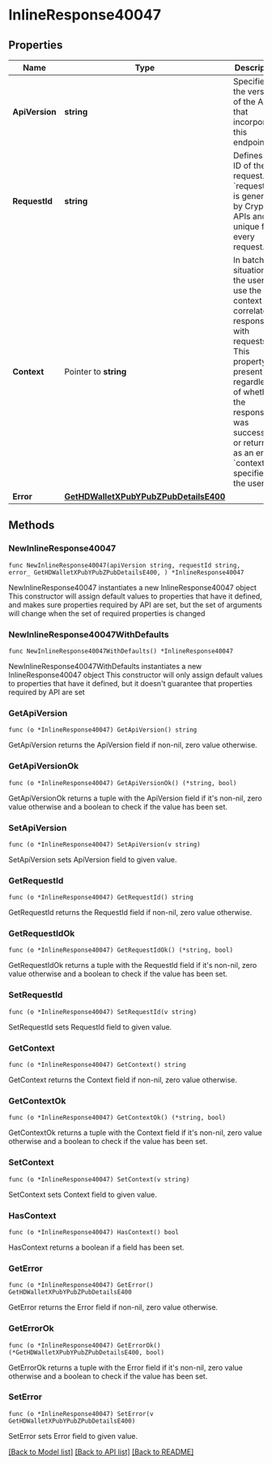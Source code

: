# InlineResponse40047

## Properties

Name | Type | Description | Notes
------------ | ------------- | ------------- | -------------
**ApiVersion** | **string** | Specifies the version of the API that incorporates this endpoint. | 
**RequestId** | **string** | Defines the ID of the request. The &#x60;requestId&#x60; is generated by Crypto APIs and it&#39;s unique for every request. | 
**Context** | Pointer to **string** | In batch situations the user can use the context to correlate responses with requests. This property is present regardless of whether the response was successful or returned as an error. &#x60;context&#x60; is specified by the user. | [optional] 
**Error** | [**GetHDWalletXPubYPubZPubDetailsE400**](GetHDWalletXPubYPubZPubDetailsE400.md) |  | 

## Methods

### NewInlineResponse40047

`func NewInlineResponse40047(apiVersion string, requestId string, error_ GetHDWalletXPubYPubZPubDetailsE400, ) *InlineResponse40047`

NewInlineResponse40047 instantiates a new InlineResponse40047 object
This constructor will assign default values to properties that have it defined,
and makes sure properties required by API are set, but the set of arguments
will change when the set of required properties is changed

### NewInlineResponse40047WithDefaults

`func NewInlineResponse40047WithDefaults() *InlineResponse40047`

NewInlineResponse40047WithDefaults instantiates a new InlineResponse40047 object
This constructor will only assign default values to properties that have it defined,
but it doesn't guarantee that properties required by API are set

### GetApiVersion

`func (o *InlineResponse40047) GetApiVersion() string`

GetApiVersion returns the ApiVersion field if non-nil, zero value otherwise.

### GetApiVersionOk

`func (o *InlineResponse40047) GetApiVersionOk() (*string, bool)`

GetApiVersionOk returns a tuple with the ApiVersion field if it's non-nil, zero value otherwise
and a boolean to check if the value has been set.

### SetApiVersion

`func (o *InlineResponse40047) SetApiVersion(v string)`

SetApiVersion sets ApiVersion field to given value.


### GetRequestId

`func (o *InlineResponse40047) GetRequestId() string`

GetRequestId returns the RequestId field if non-nil, zero value otherwise.

### GetRequestIdOk

`func (o *InlineResponse40047) GetRequestIdOk() (*string, bool)`

GetRequestIdOk returns a tuple with the RequestId field if it's non-nil, zero value otherwise
and a boolean to check if the value has been set.

### SetRequestId

`func (o *InlineResponse40047) SetRequestId(v string)`

SetRequestId sets RequestId field to given value.


### GetContext

`func (o *InlineResponse40047) GetContext() string`

GetContext returns the Context field if non-nil, zero value otherwise.

### GetContextOk

`func (o *InlineResponse40047) GetContextOk() (*string, bool)`

GetContextOk returns a tuple with the Context field if it's non-nil, zero value otherwise
and a boolean to check if the value has been set.

### SetContext

`func (o *InlineResponse40047) SetContext(v string)`

SetContext sets Context field to given value.

### HasContext

`func (o *InlineResponse40047) HasContext() bool`

HasContext returns a boolean if a field has been set.

### GetError

`func (o *InlineResponse40047) GetError() GetHDWalletXPubYPubZPubDetailsE400`

GetError returns the Error field if non-nil, zero value otherwise.

### GetErrorOk

`func (o *InlineResponse40047) GetErrorOk() (*GetHDWalletXPubYPubZPubDetailsE400, bool)`

GetErrorOk returns a tuple with the Error field if it's non-nil, zero value otherwise
and a boolean to check if the value has been set.

### SetError

`func (o *InlineResponse40047) SetError(v GetHDWalletXPubYPubZPubDetailsE400)`

SetError sets Error field to given value.



[[Back to Model list]](../README.md#documentation-for-models) [[Back to API list]](../README.md#documentation-for-api-endpoints) [[Back to README]](../README.md)


